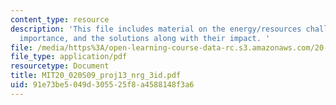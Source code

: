 ```yaml
---
content_type: resource
description: 'This file includes material on the energy/resources challenges and their
  importance, and the solutions along with their impact. '
file: /media/https%3A/open-learning-course-data-rc.s3.amazonaws.com/20-020-introduction-to-biological-engineering-design-spring-2009/91e73be5049d305525f8a4588148f3a6_MIT20_020S09_proj13_nrg_3id.pdf
file_type: application/pdf
resourcetype: Document
title: MIT20_020S09_proj13_nrg_3id.pdf
uid: 91e73be5-049d-3055-25f8-a4588148f3a6
---
```

